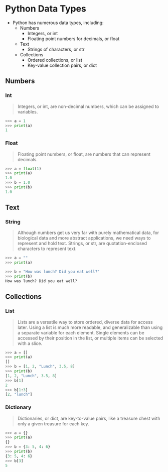 # Python Data Types

* Python has numerous data types, including:
    * Numbers
        * Integers, or int
        * Floating point numbers for decimals, or float
    * Text
        * Strings of characters, or str
    * Collections
        * Ordered collections, or list
        * Key-value collection pairs, or dict

## Numbers

### Int

> Integers, or int, are non-decimal numbers, which can be assigned to variables.

```python
>>> a = 1
>>> print(a)
1
```

### Float

> Floating point numbers, or float, are numbers that can represent decimals.

```python
>>> a = float(1)
>>> print(a)
1.0
>>> b = 1.0
>>> print(b)
1.0
```

## Text

### String

> Although numbers get us very far with purely mathematical data, for biological data and more abstract applications, we need ways to represent and hold text. Strings, or str, are quotation-enclosed characters to represent text.

```python
>>> a = ""
>>> print(a)

>>> b = "How was lunch? Did you eat well?"
>>> print(b)
How was lunch? Did you eat well?
```

## Collections

### List

> Lists are a versatile way to store ordered, diverse data for access later. Using a list is much more readable, and generalizable than using a separate variable for each element. Single elements can be accessed by their position in the list, or multiple items can be selected with a slice.

```python
>>> a = []
>>> print(a)
[]
>>> b = [1, 2, "Lunch", 3.5, 8]
>>> print(b)
[1, 2, "Lunch", 3.5, 8]
>>> b[1]
2
>>> b[1:3]
[2, "lunch"]
```

### Dictionary

> Dictionaries, or dict, are key-to-value pairs, like a treasure chest with only a given treasure for each key.

```python
>>> a = {}
>>> print(a)
{}
>>> b = {3: 5, 4: 6}
>>> print(b)
{3: 5, 4: 6}
>>> b[3]
5
```
